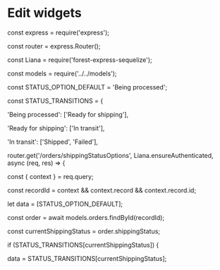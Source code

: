 # Edit widgets

const express = require('express');

const router = express.Router();

const Liana = require('forest-express-sequelize');

const models = require('../../models');

const STATUS\_OPTION\_DEFAULT = 'Being processed';

const STATUS\_TRANSITIONS = {

'Being processed': \['Ready for shipping'],

'Ready for shipping': \['In transit'],

'In transit': \['Shipped', 'Failed'],

router.get('/orders/shippingStatusOptions', Liana.ensureAuthenticated, async (req, res) => {

const { context } = req.query;

const recordId = context && context.record && context.record.id;

let data = \[STATUS\_OPTION\_DEFAULT];

const order = await models.orders.findById(recordId);

const currentShippingStatus = order.shippingStatus;

if (STATUS\_TRANSITIONS\[currentShippingStatus]) {

data = STATUS\_TRANSITIONS\[currentShippingStatus];
